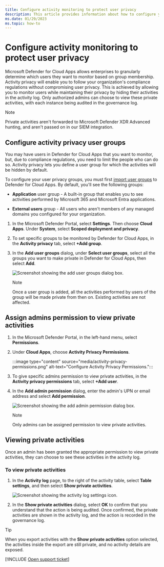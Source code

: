 ```yaml
---
title: Configure activity monitoring to protect user privacy
description: This article provides information about how to configure your activity monitoring to comply with your user privacy policy.
ms.date: 01/29/2023
ms.topic: how-to
---
```

# Configure activity monitoring to protect user privacy



Microsoft Defender for Cloud Apps allows enterprises to granularly determine which users they want to monitor based on group membership. Activity privacy will enable you to follow your organization's compliance regulations without compromising user privacy. This is achieved by allowing you to monitor users while maintaining their privacy by hiding their activities in the activity log. Only authorized admins can choose to view these private activities, with each instance being audited in the governance log.

>[!NOTE]
> Private activities aren't forwarded to Microsoft Defender XDR Advanced hunting, and aren't passed on in our SIEM integration.

## Configure activity privacy user groups

You may have users in Defender for Cloud Apps that you want to monitor, but, due to compliance regulations, you need to limit the people who can do so. Activity privacy lets you define a user group for which the activities will be hidden by default.

To configure your user privacy groups, you must first [import user groups](user-groups.md) to Defender for Cloud Apps. By default, you'll see the following groups:

- **Application** user group -  A built-in group that enables you to see activities performed by Microsoft 365 and Microsoft Entra applications.

- **External users** group - All users who aren't members of any managed domains you configured for your organization.

1. In the Microsoft Defender Portal, select **Settings**. Then choose **Cloud Apps**. Under **System**, select **Scoped deployment and privacy**.

1. To set specific groups to be monitored by Defender for Cloud Apps, in the **Activity privacy** tab, select **+Add group**.

1. In the **Add user groups** dialog, under **Select user groups**, select all the groups you want to make private in Defender for Cloud Apps, then select **Add**.

    ![Screenshot showing the add user groups dialog box.](media/activity-privacy-add-user-groups.png)

    > [!NOTE]
    > Once a user group is added, all the activities performed by users of the group will be made private from then on. Existing activities are not affected.

## Assign admins permission to view private activities

1. In the Microsoft Defender Portal, in the left-hand menu, select **Permissions**.
1. Under **Cloud Apps**, choose **Activity Privacy Permissions**.

    :::image type="content" source="media/activity-privacy-permissions.png" alt-text="Configure Activity Privacy Permissions.":::

1. To give specific admins permission to view private activities, in the **Activity privacy permissions** tab, select **+Add user**.

1. In the **Add admin permission** dialog, enter the admin's UPN or email address and select **Add permission**.

    ![Screenshot showing the add admin permission dialog box.](media/activity-privacy-add-admin-permission.png)

    > [!NOTE]
    > Only admins can be assigned permission to view private activities.

## Viewing private activities

Once an admin has been granted the appropriate permission to view private activities, they can choose to see these activities in the activity log.

### To view private activities

1. In the **Activity log** page, to the right of the activity table, select **Table settings**, and then select **Show private activities**.

    ![Screenshot showing the activity log settings icon.](media/activity-privacy-view-settings-icon.png)

1. In the **Show private activities** dialog, select **OK** to confirm that you understand that the action is being audited. Once confirmed, the private activities are shown in the activity log, and the action is recorded in the governance log.

> [!TIP]
> When you export activities with the **Show private activities** option selected, the activities inside the export are still private, and no activity details are exposed.
>  

[!INCLUDE [Open support ticket](includes/support.md)]
